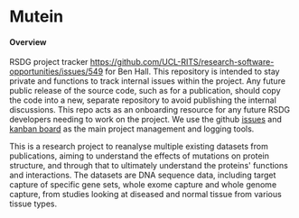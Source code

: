 # Mutein
#### Overview
RSDG project tracker https://github.com/UCL-RITS/research-software-opportunities/issues/549 for Ben Hall. This repository is intended to stay private and functions to track internal issues within the project. Any future public release of the source code, such as for a publication, should copy the code into a new, separate repository to avoid publishing the internal discussions. This repo acts as an onboarding resource for any future RSDG developers needing to work on the project. We use the github [issues](https://github.com/UCL/Mutein/issues) and [kanban board](https://github.com/UCL/Mutein/projects/1) as the main project management and logging tools.

This is a research project to reanalyse multiple existing datasets from publications, aiming to understand the effects of mutations on protein structure, and through that to ultimately understand the proteins' functions and interactions. The datasets are DNA sequence data, including target capture of specific gene sets, whole exome capture and whole genome capture, from studies looking at diseased and normal tissue from various tissue types.

